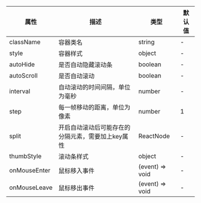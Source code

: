 | 属性 | 描述 | 类型 | 默认值 |
| -- | -- | -- | -- |
| className | 容器类名 | string | - |
| style | 容器样式 | object | - |
| autoHide | 是否自动隐藏滚动条 | boolean | - |
| autoScroll | 是否自动滚动 | boolean | - |
| interval | 自动滚动的时间间隔，单位为毫秒 | number | - |
| step | 每一帧移动的距离，单位为像素 | number | 1 |
| split | 开启自动滚动后可能存在的分隔元素，需要加上key属性 | ReactNode | - |
| thumbStyle | 滚动条样式 | object | - |
| onMouseEnter | 鼠标移入事件 | (event) => void | - |
| onMouseLeave | 鼠标移出事件 | (event) => void | - |
